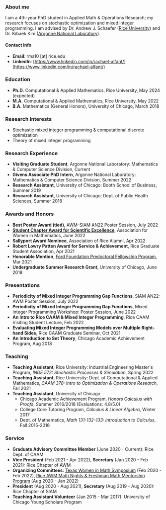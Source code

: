 ### About me

I am a 4th-year PhD student in Applied Math & Operations Research; my research focuses on stochastic optimization and mixed integer programming. I am advised by Dr. Andrew J. Schaefer ([Rice University](https://cmor.rice.edu)) and Dr. Kibaek Kim ([Argonne National Laboratory](https://www.anl.gov/mcs)). 

#### Contact info
- **Email**: rma10 [at] rice.edu 
- **LinkedIn**: [https://www.linkedin.com/in/rachael-alfant/](https://www.linkedin.com/in/rachael-alfant/)

### Education
- **Ph.D.** Computational & Applied Mathematics, Rice University, May 2024 (expected)
- **M.A.** Computational & Applied Mathematics, Rice University, May 2022
- **B.A.** Mathematics (General Honors), University of Chicago, March 2018

### Research Interests
- Stochastic mixed integer programming & computational discrete optimization
- Theory of mixed integer programming 

### Research Experience 
- **Visiting Graduate Student**, Argonne National Laboratory: Mathematics & Computer Science Division, Current
- **Givens Associate PhD Intern**, Argonne National Laboratory: Mathematics & Computer Science Division, Summer 2022
- **Research Assistant**, University of Chicago: Booth School of Business, Summer 2019
- **Research Assistant**, University of Chicago: Dept. of Public Health Sciences, Summer 2018

### Awards and Honors
- **Best Poster Award (tied)**, AWM-SIAM AN22 Poster Session, July 2022
- **[Student Chapter Award for Scientific Excellence](https://cmor.rice.edu/news/rice-awm-honored-student-chapter-award)**, Association for Women in Mathematics, June 2022
- **Sallyport Award Nominee**, Association of Rice Alumni, Apr 2022
- **Robert Lowry Patten Award for Service & Achievement**, Rice Graduate Student Association, Apr 2021
- **Honorable Mention**, [Ford Foundation Predoctoral Fellowship Program](https://nrc58.nas.edu/FordFellows20/ExtRpts/PressReleaseRoster.aspx?RptMode=HM&CompYr=2021), Mar 2021
- **Undergraduate Summer Research Grant**, University of Chicago, June 2018

### Presentations 
- **Periodicity of Mixed Integer Programming Gap Functions**, SIAM AN22: AWM Poster Session, July 2022
- **Periodicity of Mixed Integer Programming Gap Functions**, Mixed Integer Programming Workshop: Poster Session, June 2022
- **An Intro to Rice CAAM & Mixed Integer Programming**, Rice CAAM Visiting Student Lecture, Feb 2022
- **Evaluating Mixed Integer Programming Models over Multiple Right-hand Sides**, Rice CAAM Graduate Seminar, Oct 2021
- **An Introduction to Set Theory**, Chicago Academic Achievement Program, Aug 2018

### Teaching
- **Teaching Assistant**, Rice University: Industrial Engineering Master's Program, _INDE 572: Stochastic Processes & Simulation_, Spring 2022  
- **Teaching Assistant**, Rice University: Dept. of Computational & Applied Mathematics, _CAAM 378: Intro to Optimization & Operations Research_, Fall 2021
- **Teaching Assistant**, University of Chicago
    - Chicago Academic Achievement Program, _Honors Calculus with Proofs_, Summer 2016/2018 (Evaluations: 4.8/5.0)
    - College Core Tutoring Program, _Calculus & Linear Algebra_, Winter 2017
    - Dept. of Mathematics, _Math 131-132-133: Introduction to Calculus_, Fall 2015-2016 

### Service
- **Graduate Advisory Committee Member** (June 2020 - Current): Rice Dept. of CAAM
- **Vice President** (Feb 2021 - Apr 2022), **Secretary** (Jan 2020 - Feb 2021): Rice Chapter of AWM
- **Organizing Committees**: [Texas Women in Math Symposium](https://sites.google.com/view/twims-2022/about) (Feb 2020 - Feb 2022), [Rice AWM Math Nights & Freshman Math Mentorship Program](https://math.rice.edu/Outreach/AWM/Site/Rice_AWM.html) (Aug 2020 - Jan 2022)
- **President** (Aug 2020 - Aug 2021), **Secretary** (Aug 2019 - Aug 2020): Rice Chapter of SIAM
- **Teaching Assistant Volunteer** (Jan 2015 - Mar 2017): University of Chicago Young Scholars Program 
